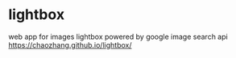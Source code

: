 # lightbox
web app for images lightbox powered by google image search api
https://chaozhang.github.io/lightbox/
